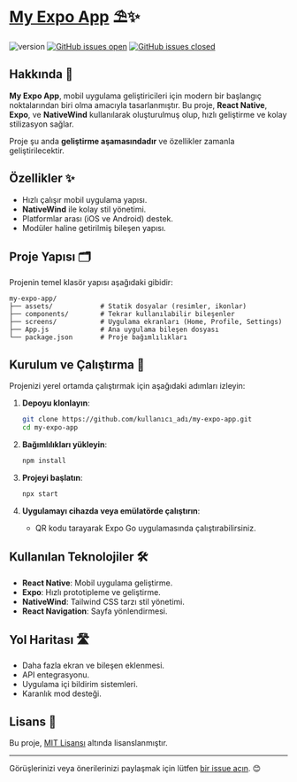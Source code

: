 # [My Expo App](https://github.com/kullanıcı_adı/my-expo-app) ⛱️✨

![version](https://img.shields.io/badge/version-1.0.0-blue.svg) [![GitHub issues open](https://img.shields.io/github/issues/kullanıcı_adı/my-expo-app.svg)](https://github.com/kullanıcı_adı/my-expo-app/issues?q=is%3Aopen+is%3Aissue) [![GitHub issues closed](https://img.shields.io/github/issues-closed-raw/kullanıcı_adı/my-expo-app.svg)](https://github.com/kullanıcı_adı/my-expo-app/issues?q=is%3Aissue+is%3Aclosed)

## Hakkında 📖
**My Expo App**, mobil uygulama geliştiricileri için modern bir başlangıç noktalarından biri olma amacıyla tasarlanmıştır. Bu proje, **React Native**, **Expo**, ve **NativeWind** kullanılarak oluşturulmuş olup, hızlı geliştirme ve kolay stilizasyon sağlar.

Proje şu anda **geliştirme aşamasındadır** ve özellikler zamanla geliştirilecektir.

## Özellikler ✨
- Hızlı çalışır mobil uygulama yapısı.
- **NativeWind** ile kolay stil yönetimi.
- Platformlar arası (iOS ve Android) destek.
- Modüler haline getirilmiş bileşen yapısı.

## Proje Yapısı 🗂️
Projenin temel klasör yapısı aşağıdaki gibidir:

```
my-expo-app/
├── assets/            # Statik dosyalar (resimler, ikonlar)
├── components/        # Tekrar kullanılabilir bileşenler
├── screens/           # Uygulama ekranları (Home, Profile, Settings)
├── App.js             # Ana uygulama bileşen dosyası
└── package.json       # Proje bağımlılıkları
```

## Kurulum ve Çalıştırma 🚀
Projenizi yerel ortamda çalıştırmak için aşağıdaki adımları izleyin:

1. **Depoyu klonlayın**:
   ```bash
   git clone https://github.com/kullanıcı_adı/my-expo-app.git
   cd my-expo-app
   ```

2. **Bağımlılıkları yükleyin**:
   ```bash
   npm install
   ```

3. **Projeyi başlatın**:
   ```bash
   npx start
   ```

4. **Uygulamayı cihazda veya emülatörde çalıştırın**:
   - QR kodu tarayarak Expo Go uygulamasında çalıştırabilirsiniz.

## Kullanılan Teknolojiler 🛠️
- **React Native**: Mobil uygulama geliştirme.
- **Expo**: Hızlı prototipleme ve geliştirme.
- **NativeWind**: Tailwind CSS tarzı stil yönetimi.
- **React Navigation**: Sayfa yönlendirmesi.

## Yol Haritası 🛣️
- Daha fazla ekran ve bileşen eklenmesi.
- API entegrasyonu.
- Uygulama içi bildirim sistemleri.
- Karanlık mod desteği.

## Lisans 📜
Bu proje, [MIT Lisansı](LICENSE) altında lisanslanmıştır.

---

Görüşlerinizi veya önerilerinizi paylaşmak için lütfen [bir issue açın](https://github.com/kullanıcı_adı/my-expo-app/issues). 😊

